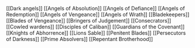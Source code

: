 [[Dark angels]]
[[Angels of Absolution]]
[[Angels of Defiance]]
[[Angels of Redemption]]
[[Angels of Vengeance]]
[[Angels of Wrath]]
[[Bladekeepers]]
[[Blades of Vengeance]]
[[Bringers of Judgement]]
[[Consecrators]]
[[Cowled wardens]]
[[Disciples of Caliban]]
[[Guardians of the Covenant]]
[[Knights of Abhorrence]]
[[Lions Sable]]
[[Penitent Blades]]
[[Persecutors of Darkness]]
[[Prime Absolvers]]
[[Repentant Brotherhood]]
